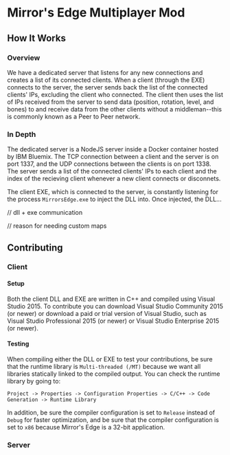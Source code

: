 # Mirror's Edge Multiplayer Mod
<Insert a meaningful description of this mod here>

## How It Works

### Overview

We have a dedicated server that listens for any new connections and creates a list of its connected clients. When a client (through the EXE) connects to the server, the server sends back the list of the connected clients' IPs, excluding the client who connected. The client then uses the list of IPs received from the server to send data (position, rotation, level, and bones) to and receive data from the other clients without a middleman--this is commonly known as a Peer to Peer network.

### In Depth

The dedicated server is a NodeJS server inside a Docker container hosted by IBM Bluemix. The TCP connection between a client and the server is on port 1337, and the UDP connections between the clients is on port 1338. The server sends a list of the connected clients' IPs to each client and the index of the recieving client whenever a new client connects or disconnets.

The client EXE, which is connected to the server, is constantly listening for the process `MirrorsEdge.exe` to inject the DLL into. Once injected, the DLL...

// dll + exe communication

// reason for needing custom maps

## Contributing

### Client

#### Setup
Both the client DLL and EXE are written in C++ and compiled using Visual Studio 2015. To contribute you can download Visual Studio Community 2015 (or newer) or download a paid or trial version of Visual Studio, such as Visual Studio Professional 2015 (or newer) or Visual Studio Enterprise 2015 (or newer).

#### Testing
When compiling either the DLL or EXE to test your contributions, be sure that the runtime library is `Multi-threaded (/MT)` because we want all libraries statically linked to the compiled output. You can check the runtime library by going to:

```Project -> Properties -> Configuration Properties -> C/C++ -> Code Generation -> Runtime Library```

In addition, be sure the compiler configuration is set to `Release` instead of `Debug` for faster optimization, and be sure that the compiler configuration is set to `x86` because Mirror's Edge is a 32-bit application.

### Server